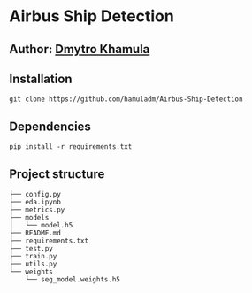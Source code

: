 # Airbus Ship Detection

## Author: [Dmytro Khamula](https://github.com/hamuladm)

## Installation
```
git clone https://github.com/hamuladm/Airbus-Ship-Detection
```

## Dependencies
```
pip install -r requirements.txt
```

## Project structure
```
├── config.py
├── eda.ipynb
├── metrics.py
├── models
│   └── model.h5
├── README.md
├── requirements.txt
├── test.py
├── train.py
├── utils.py
└── weights
    └── seg_model.weights.h5

```